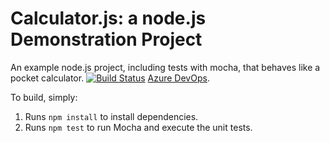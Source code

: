 Calculator.js: a node.js Demonstration Project
==============================================
An example node.js project, including tests with mocha, that behaves like
a pocket calculator.
[![Build Status](https://dev.azure.com/Giovanni1010101/PartsUnlimited0101010101/_apis/build/status/infyrno1010101.calculator?branchName=master)](https://dev.azure.com/Giovanni1010101/PartsUnlimited0101010101/_build/latest?definitionId=3&branchName=master)
[Azure DevOps](https://azure.com/devops).

To build, simply:

1. Runs `npm install` to install dependencies.
2. Runs `npm test` to run Mocha and execute the unit tests.

